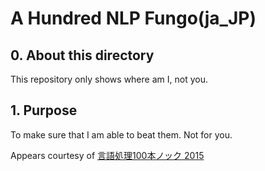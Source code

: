 # A Hundred NLP Fungo(ja_JP)

## 0. About this directory

This repository only shows where am I, not you.

## 1. Purpose
To make sure that I am able to beat them. Not for you.

Appears courtesy of [言語処理100本ノック 2015](http://www.cl.ecei.tohoku.ac.jp/nlp100/)
